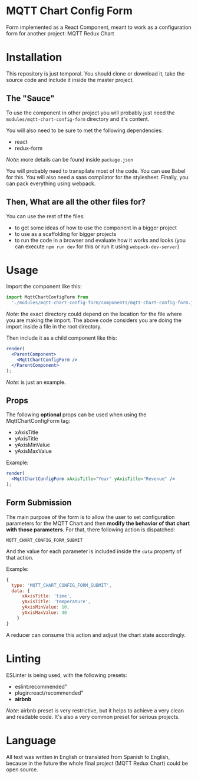 # MQTT Chart Config Form

Form implemented as a React Component, meant to work as a configuration form for
another project: MQTT Redux Chart

# Installation

This repository is just temporal. You should clone or download it, take the
source code and include it inside the master project.

## The "Sauce"

To use the component in other project you will probably just need
the `modules/mqtt-chart-config-form` directory and it's content.

You will also need to be sure to met the following dependencies:

* react
* redux-form

*Note*: more details can be found inside `package.json`

You will probably need to transpilate most of the code. You can use Babel for
this. You will also need a saas compilator for the stylesheet. Finally, you can
pack everything using webpack.

## Then, What are all the other files for?

You can use the rest of the files:

* to get some ideas of how to use the component in a bigger project
* to use as a scaffolding for bigger projects
* to run the code in a browser and evaluate how it works and looks (you can
  execute `npm run dev` for this or run it using `webpack-dev-server`)

# Usage

Import the component like this:

```javascript
import MqttChartConfigForm from
  './modules/mqtt-chart-config-form/components/mqtt-chart-config-form.jsx';
```

*Note*: the exact directory could depend on the location for the file where
you are making the import. The above code considers you are doing the import
inside a file in the root directory.

Then include it as a child component like this:

```jsx
render(
  <ParentComponent>
    <MqttChartConfigForm />
  </ParentComponent>
);
```

*Note*: <ParentComponent> is just an example.

## Props

The following **optional** props can be used when using the MqttChartConfigForm
tag:

* xAxisTitle
* yAxisTitle
* yAxisMinValue
* yAxisMaxValue

Example:

```jsx
render(
  <MqttChartConfigForm xAxisTitle="Year" yAxisTitle="Revenue" />
);
```

## Form Submission

The main purpose of the form is to allow the user to set configuration
parameters for the MQTT Chart and then **modify the behavior of that chart with
those parameters**. For that, there following action is dispatched:

`MQTT_CHART_CONFIG_FORM_SUBMIT`

And the value for each parameter is included inside the `data` property of that
action.

Example:

```javascript
{
  type: 'MQTT_CHART_CONFIG_FORM_SUBMIT',
  data: {
      xAxisTitle: 'time',
      yAxisTitle: 'temperature',
      yAxisMinValue: 10,
      yAxisMaxValue: 40
    }
}
```

A reducer can consume this action and adjust the chart state accordingly.

# Linting

ESLinter is being used, with the following presets:

* eslint:recommended"
* plugin:react/recommended"
* **airbnb**

*Note*: airbnb preset is very restrictive, but it helps to achieve a very clean
and readable code. It's also a very common preset for serious projects.

# Language

All text was written in English or translated from Spanish to English, because
in the future the whole final project (MQTT Redux Chart) could be open source.
